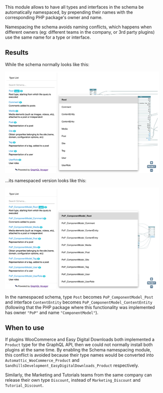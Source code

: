 This module allows to have all types and interfaces in the schema be automatically namespaced, by prepending their names with the corresponding PHP package's owner and name.

Namespacing the schema avoids naming conflicts, which happens when different owners (eg: different teams in the company, or 3rd party plugins) use the same name for a type or interface.

## Results

While the schema normally looks like this:

<a href="../../images/normal-interactive-schema.jpg" target="_blank">![Interactive schema](../../images/normal-interactive-schema.jpg)</a>

...its namespaced version looks like this:

<a href="../../images/namespaced-interactive-schema.jpg" target="_blank">![Namespaced interactive schema](../../images/namespaced-interactive-schema.jpg)</a>

In the namespaced schema, type `Post` becomes `PoP_ComponentModel_Post` and interface `ContentEntity` becomes `PoP_ComponentModel_ContentEntity` (following that the PHP package where this functionality was implemented has owner `"PoP"` and name `"ComponentModel"`).

## When to use

If plugins WooCommerce and Easy Digital Downloads both implemented a `Product` type for the GraphQL API, then we could not normally install both plugins at the same time. By enabling the Schema namespacing module, this conflict is avoided because their type names would be converted into `Automattic_WooCommerce_Product` and `SandhillsDevelopment_EasyDigitalDownloads_Product` respectively.

Similarly, the Marketing and Tutorials teams from the same company can release their own type `Discount`, instead of `Marketing_Discount` and `Tutorial_Discount`.
